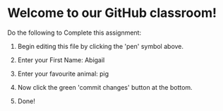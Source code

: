 # Welcome to our GitHub classroom!

Do the following to Complete this assignment:

1. Begin editing this file by clicking the 'pen' symbol above.

2. Enter your First Name: Abigail

3. Enter your favourite animal: pig

4. Now click the green 'commit changes' button at the bottom.

5. Done!
